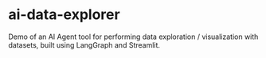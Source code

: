 # ai-data-explorer
Demo of an AI Agent tool for performing data exploration / visualization with datasets, built using LangGraph and Streamlit.  
